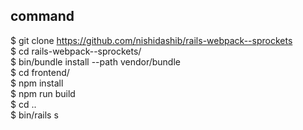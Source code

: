 ## command
$ git clone https://github.com/nishidashib/rails-webpack--sprockets  
$ cd rails-webpack--sprockets/  
$ bin/bundle install --path vendor/bundle  
$ cd frontend/  
$ npm install  
$ npm run build  
$ cd ..  
$ bin/rails s  

